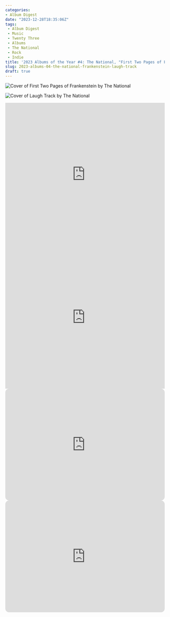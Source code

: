 ```yaml
---
categories:
- Album Digest
date: "2023-12-28T18:35:06Z"
tags: 
 - Album Digest
 - Music
 - Twenty Three
 - Albums
 - The National
 - Rock
 - Indie
title: '2023 Albums of the Year #4: The National, "First Two Pages of Frankenstein" and "Laugh Track"'
slug: 2023-albums-04-the-national-frankenstein-laugh-track
draft: true
---
```


![Cover of First Two Pages of Frankenstein by The National](/assets/images/albums-2023/the-national-first-two-pages.jpeg)

![Cover of Laugh Track by The National](/assets/images/albums-2023/the-national-laugh-track.jpeg)

<iframe allow="autoplay *; encrypted-media *;" frameborder="0" height="450" style="width:100%;max-width:660px;overflow:hidden;background:transparent;" sandbox="allow-forms allow-popups allow-same-origin allow-scripts allow-storage-access-by-user-activation allow-top-navigation-by-user-activation" src="https://embed.music.apple.com/gb/album/first-two-pages-of-frankenstein/1660282625"></iframe>

<iframe allow="autoplay *; encrypted-media *;" frameborder="0" height="450" style="width:100%;max-width:660px;overflow:hidden;background:transparent;" sandbox="allow-forms allow-popups allow-same-origin allow-scripts allow-storage-access-by-user-activation allow-top-navigation-by-user-activation" src="https://embed.music.apple.com/gb/album/laugh-track/1704171991"></iframe>

<iframe style="border-radius:12px" src="https://open.spotify.com/embed/album/5Mc6uebYtKnRc5I7bjlNB6?utm_source=generator" width="100%" height="352" frameBorder="0" allowfullscreen="" allow="autoplay; clipboard-write; encrypted-media; fullscreen; picture-in-picture" loading="lazy"></iframe>

<iframe style="border-radius:12px" src="https://open.spotify.com/embed/album/7re8T0K3s8v3S3xeiQcOYi?utm_source=generator" width="100%" height="352" frameBorder="0" allowfullscreen="" allow="autoplay; clipboard-write; encrypted-media; fullscreen; picture-in-picture" loading="lazy"></iframe>